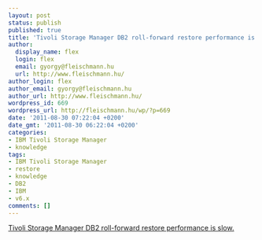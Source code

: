 ```yaml
---
layout: post
status: publish
published: true
title: 'Tivoli Storage Manager DB2 roll-forward restore performance is slow. '
author:
  display_name: flex
  login: flex
  email: gyorgy@fleischmann.hu
  url: http://www.fleischmann.hu/
author_login: flex
author_email: gyorgy@fleischmann.hu
author_url: http://www.fleischmann.hu/
wordpress_id: 669
wordpress_url: http://fleischmann.hu/wp/?p=669
date: '2011-08-30 07:22:04 +0200'
date_gmt: '2011-08-30 06:22:04 +0200'
categories:
- IBM Tivoli Storage Manager
- knowledge
tags:
- IBM Tivoli Storage Manager
- restore
- knowledge
- DB2
- IBM
- v6.x
comments: []
---
```

<p><a href="https://www-304.ibm.com/support/docview.wss?mynp=OCSSGSG7&mync=R&uid=swg21509455&myns=swgtiv">Tivoli Storage Manager DB2 roll-forward restore performance is slow.</a></p>
